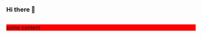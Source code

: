 ### Hi there 👋

<svg fill="none" width="800px" height="400px" xmlns="http://www.w3.org/2000/svg" data-reactroot="">
  <foreignObject width="800px" height="400px">
    <div xmlns="http://www.w3.org/1999/xhtml">
      <style>
        p {
          background-color: red;
        }
      </style>
      <p>some content</p>
    </div>
  </foreignObject>
</svg>
<!--
**petergoes/petergoes** is a ✨ _special_ ✨ repository because its `README.md` (this file) appears on your GitHub profile.

Here are some ideas to get you started:

- 🔭 I’m currently working on ...
- 🌱 I’m currently learning ...
- 👯 I’m looking to collaborate on ...
- 🤔 I’m looking for help with ...
- 💬 Ask me about ...
- 📫 How to reach me: ...
- 😄 Pronouns: ...
- ⚡ Fun fact: ...
-->
